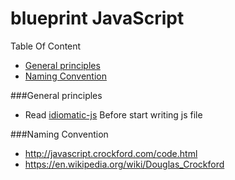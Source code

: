 # blueprint JavaScript

Table Of Content 
* [General principles](#user-content-general-principles)
* [Naming Convention](#user-content-naming-convention)

###General principles
* Read [idiomatic-js](https://github.com/farakavco/idiomatic.js) Before start writing js file

###Naming Convention
- http://javascript.crockford.com/code.html
- https://en.wikipedia.org/wiki/Douglas_Crockford


